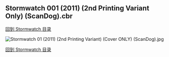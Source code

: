 ## Stormwatch 001 (2011) (2nd Printing Variant Only) (ScanDog).cbr


[回到 Stormwatch 目录](https://github.com/alicewish/markdown/blob/master/series/Stormwatch.md)


![Stormwatch 01 (2011) (2nd Printing Variant) (Cover ONLY) (ScanDog).jpg](https://wx1.sinaimg.cn/large/6a9fdecagy1fq347yl26vj20zk1iykjj.jpg)

[回到 Stormwatch 目录](https://github.com/alicewish/markdown/blob/master/series/Stormwatch.md)

